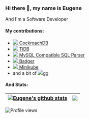 ### Hi there 👋, my name is Eugene
And I'm a Software Developer

#### My contributions:

- [<img src='https://avatars.githubusercontent.com/u/6748139?s=20&v=4'>  CockroachDB](https://github.com/cockroachdb/cockroach/commits?author=ekalinin)
- [<img src='https://avatars.githubusercontent.com/u/11855343?s=20&v=4'> TiDB](https://github.com/pingcap/tidb/commits?author=ekalinin)
- [<img src='https://avatars.githubusercontent.com/u/11855343?s=20&v=4'> MySQL Compatible SQL Parser](https://github.com/pingcap/parser/commits?author=ekalinin)
- [<img src='https://avatars.githubusercontent.com/u/13958706?s=20&v=4'> Badger](https://github.com/dgraph-io/badger/commits?author=ekalinin)
- [<img src='https://avatars.githubusercontent.com/u/13629408?s=20&v=4'> Minikube](https://github.com/kubernetes/minikube/commits?author=ekalinin)
- and a bit of [<img src='https://avatars.githubusercontent.com/u/4314092?s=20&v=4'>go](https://github.com/golang/go/commits?author=ekalinin)

#### And Stats:

| <a href="https://github.com/anuraghazra/github-readme-stats"><img align="center" src="https://github-readme-stats.vercel.app/api?username=ekalinin&show_icons=true&include_all_commits=true&hide_border=true" alt="Eugene's github stats" /></a> | <a href="https://github.com/anuraghazra/github-readme-stats"><img align="center" src="https://github-readme-stats.vercel.app/api/top-langs/?username=ekalinin&layout=compact&hide_border=true" /></a> |
| ------------- | ------------- |

![Profile views](https://gpvc.arturio.dev/ekalinin)  
